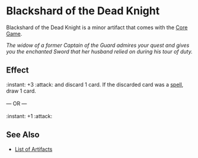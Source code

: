 # Blackshard of the Dead Knight

Blackshard of the Dead Knight is a minor artifact that comes with the [Core Game](../content.md).

*The widow of a former Captain of the Guard admires your quest and gives you the enchanted Sword that her husband relied on during his tour of duty.*


## Effect

:instant: +3 :attack: and discard 1 card. If the discarded card was a [spell](../spells.md), draw 1 card.<br><br>— OR —<br><br>:instant: +1 :attack:


## See Also

- [List of Artifacts](../artifacts.md)
